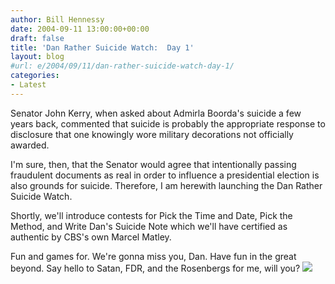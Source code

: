 ```yaml
---
author: Bill Hennessy
date: 2004-09-11 13:00:00+00:00
draft: false
title: 'Dan Rather Suicide Watch:  Day 1'
layout: blog
#url: e/2004/09/11/dan-rather-suicide-watch-day-1/
categories:
- Latest
---
```


Senator John Kerry, when asked about Admirla Boorda's suicide a few years back, commented that suicide is probably the appropriate response to disclosure that one knowingly wore military decorations not officially awarded.  
  
I'm sure, then, that the Senator would agree that intentionally passing fraudulent documents as real in order to influence a presidential election is also grounds for suicide.  Therefore, I am herewith launching the Dan Rather Suicide Watch.    
  
Shortly, we'll introduce contests for Pick the Time and Date, Pick the Method, and Write Dan's Suicide Note which we'll have certified as authentic by CBS's own Marcel Matley.    
  
Fun and games for.  We're gonna miss you, Dan.  Have fun in the great beyond.  Say hello to Satan, FDR, and the Rosenbergs for me, will you?  ![](https://blog.billhennessy.com/aggbug.aspx?PostID=570)

